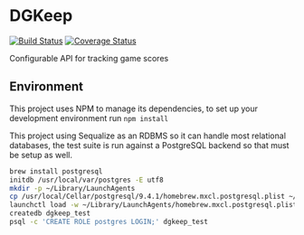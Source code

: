 # DGKeep
[![Build Status](https://travis-ci.org/eprouty/dgkeep.svg?branch=master)](https://travis-ci.org/eprouty/dgkeep)
[![Coverage Status](https://coveralls.io/repos/eprouty/dgkeep/badge.svg?branch=master)](https://coveralls.io/r/eprouty/dgkeep?branch=master)

Configurable API for tracking game scores

## Environment
This project uses NPM to manage its dependencies, to set up your development environment run `npm install`

This project using Sequalize as an RDBMS so it can handle most relational databases, the test suite is run against a PostgreSQL backend so that must be setup as well.

```bash
brew install postgresql
initdb /usr/local/var/postgres -E utf8
mkdir -p ~/Library/LaunchAgents
cp /usr/local/Cellar/postgresql/9.4.1/homebrew.mxcl.postgresql.plist ~/Library/LaunchAgents/
launchctl load -w ~/Library/LaunchAgents/homebrew.mxcl.postgresql.plist
createdb dgkeep_test
psql -c 'CREATE ROLE postgres LOGIN;' dgkeep_test
```
